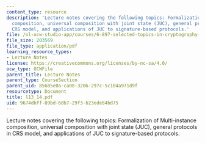 ```yaml
---
content_type: resource
description: 'Lecture notes covering the following topics: Formalization of Multi-instance
  composition, universal composition with joint state (JUC), general protocols in
  CRS model, and applications of JUC to signature-based protocols.'
file: /ol-ocw-studio-app/courses/6-897-selected-topics-in-cryptography-spring-2004/9674dbff89bd68b729f3b23ede84bd75_l13_14.pdf
file_size: 203569
file_type: application/pdf
learning_resource_types:
- Lecture Notes
license: https://creativecommons.org/licenses/by-nc-sa/4.0/
ocw_type: OCWFile
parent_title: Lecture Notes
parent_type: CourseSection
parent_uid: 85685e0a-ca08-3206-297c-5c104a971d9f
resourcetype: Document
title: l13_14.pdf
uid: 9674dbff-89bd-68b7-29f3-b23ede84bd75
---
```

Lecture notes covering the following topics: Formalization of Multi-instance composition, universal composition with joint state (JUC), general protocols in CRS model, and applications of JUC to signature-based protocols.